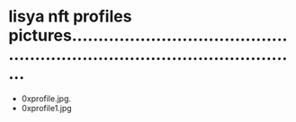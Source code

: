 # lisya nft profiles pictures.................................................................................................
- 0xprofile.jpg.
- 0xprofile1.jpg
